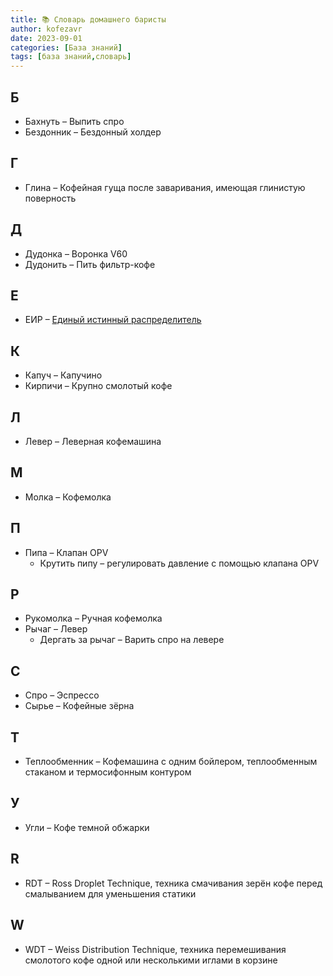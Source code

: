 ```yaml
---
title: 📚 Словарь домашнего баристы 
author: kofezavr
date: 2023-09-01
categories: [База знаний]
tags: [база знаний,словарь]
--- 
```


## Б
- Бахнуть – Выпить спро
- Бездонник – Бездонный холдер

## Г
- Глина – Кофейная гуща после заваривания, имеющая глинистую поверность

## Д
- Дудонка – Воронка V60
- Дудонить – Пить фильтр-кофе

## Е
- ЕИР – [Единый истинный распределитель](https://kofezavr.ru/posts/2022/08/08/еир)

## К
- Капуч – Капучино
- Кирпичи – Крупно смолотый кофе

## Л
- Левер – Леверная кофемашина

## М
- Молка – Кофемолка

## П
- Пипа – Клапан OPV
	- Крутить пипу – регулировать давление с помощью клапана OPV

## Р
- Рукомолка – Ручная кофемолка
- Рычаг – Левер
	- Дергать за рычаг – Варить спро на левере

## С
- Спро – Эспрессо
- Сырье – Кофейные зёрна

## Т
- Теплообменник – Кофемашина с одним бойлером, теплообменным стаканом и термосифонным контуром

## У
- Угли – Кофе темной обжарки

## R
- RDT – Ross Droplet Technique, техника смачивания зерён кофе перед смалыванием для уменьшения статики

## W
- WDT – Weiss Distribution Technique, техника перемешивания смолотого кофе одной или несколькими иглами в корзине